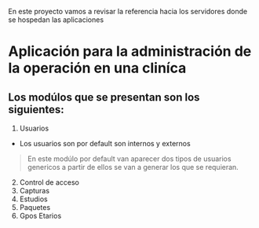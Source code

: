 En este proyecto vamos a revisar la referencia hacia los servidores donde se hospedan las aplicaciones

# Aplicación para la administración de la operación en una cliníca

## Los modúlos que se presentan son los siguientes:
1. Usuarios
* Los usuarios son por default son internos y externos

> En este modúlo por default van aparecer dos tipos de usuarios genericos a partir de ellos 
> se van a generar los que se requieran.
2. Control de acceso
3. Capturas
4. Estudios
5. Paquetes
6. Gpos Etarios